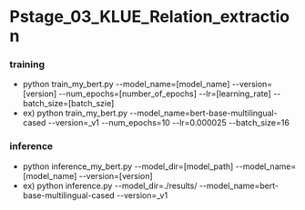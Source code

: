 # Pstage_03_KLUE_Relation_extraction

### training
* python train_my_bert.py --model_name=[model_name] --version=[version] --num_epochs=[number_of_epochs] --lr=[learning_rate] --batch_size=[batch_szie]
* ex) python train_my_bert.py --model_name=bert-base-multilingual-cased --version=_v1 --num_epochs=10 --lr=0.000025 --batch_size=16

### inference
* python inference_my_bert.py --model_dir=[model_path] --model_name=[model_name] --version=[version]
* ex) python inference.py --model_dir=./results/ --model_name=bert-base-multilingual-cased --version=_v1


